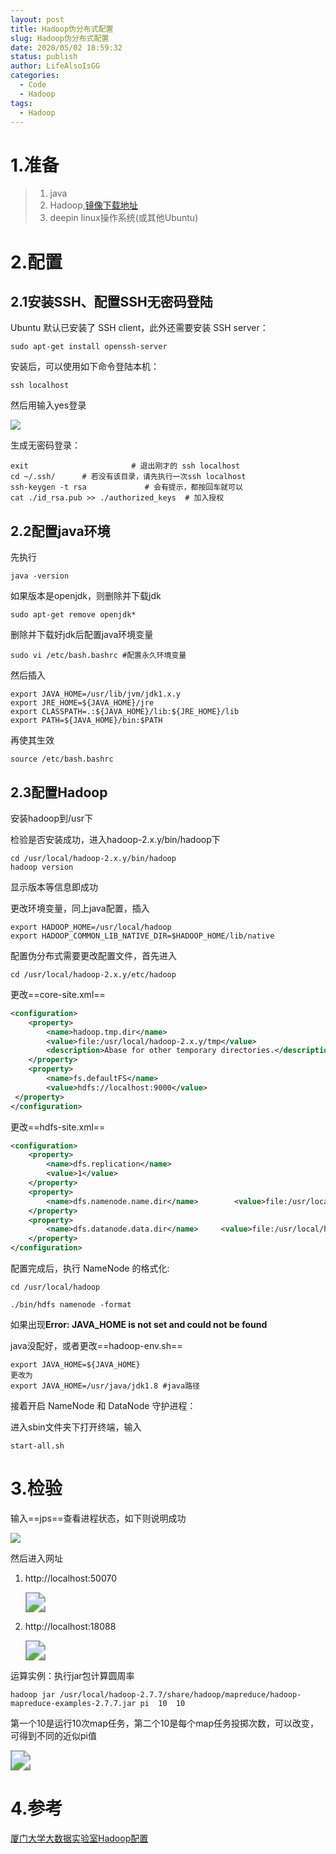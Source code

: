 ```yaml
---
layout: post
title: Hadoop伪分布式配置
slug: Hadoop伪分布式配置
date: 2020/05/02 18:59:32
status: publish
author: LifeAlsoIsGG
categories: 
  - Code
  - Hadoop
tags: 
  - Hadoop
---
```






# 1.准备

> 1. java
> 2. Hadoop,[镜像下载地址](http://mirror.bit.edu.cn/apache/hadoop/common/)
> 3. deepin linux操作系统(或其他Ubuntu)



# 2.配置

## 2.1安装SSH、配置SSH无密码登陆

Ubuntu 默认已安装了 SSH client，此外还需要安装 SSH server：

```shell
sudo apt-get install openssh-server
```

安装后，可以使用如下命令登陆本机：

```shell
ssh localhost
```

然后用输入yes登录

![](../images/Hadoop/ssh登录.png)

生成无密码登录：

```shell
exit                       # 退出刚才的 ssh localhost
cd ~/.ssh/      # 若没有该目录，请先执行一次ssh localhost
ssh-keygen -t rsa             # 会有提示，都按回车就可以
cat ./id_rsa.pub >> ./authorized_keys  # 加入授权
```



## 2.2配置java环境

先执行

```shell
java -version
```

如果版本是openjdk，则删除并下载jdk

```shell
sudo apt-get remove openjdk*
```

删除并下载好jdk后配置java环境变量

```shell
sudo vi /etc/bash.bashrc #配置永久环境变量
```

然后插入

```shell
export JAVA_HOME=/usr/lib/jvm/jdk1.x.y
export JRE_HOME=${JAVA_HOME}/jre
export CLASSPATH=.:${JAVA_HOME}/lib:${JRE_HOME}/lib
export PATH=${JAVA_HOME}/bin:$PATH
```

再使其生效

```shell
source /etc/bash.bashrc
```



## 2.3配置Hadoop

安装hadoop到/usr下

检验是否安装成功，进入hadoop-2.x.y/bin/hadoop下

```shell
cd /usr/local/hadoop-2.x.y/bin/hadoop
hadoop version
```

显示版本等信息即成功

更改环境变量，同上java配置，插入

```shell
export HADOOP_HOME=/usr/local/hadoop
export HADOOP_COMMON_LIB_NATIVE_DIR=$HADOOP_HOME/lib/native
```

配置伪分布式需要更改配置文件，首先进入

```shell
cd /usr/local/hadoop-2.x.y/etc/hadoop
```

更改==core-site.xml==

```xml
<configuration>
    <property>
        <name>hadoop.tmp.dir</name>
        <value>file:/usr/local/hadoop-2.x.y/tmp</value>
        <description>Abase for other temporary directories.</description>
    </property>
    <property>
        <name>fs.defaultFS</name>
        <value>hdfs://localhost:9000</value>
 </property>
</configuration>
```



更改==hdfs-site.xml==

```xml
<configuration>
    <property>
        <name>dfs.replication</name>
        <value>1</value>
    </property>
    <property>
        <name>dfs.namenode.name.dir</name>        <value>file:/usr/local/hadoop/tmp/dfs/name</value>
    </property>
    <property>
        <name>dfs.datanode.data.dir</name>     <value>file:/usr/local/hadoop/tmp/dfs/data</value>
    </property>
</configuration>
```



配置完成后，执行 NameNode 的格式化:

```shell
cd /usr/local/hadoop

./bin/hdfs namenode -format
```

如果出现**Error: JAVA_HOME is not set and could not be found**

java没配好，或者更改==hadoop-env.sh==

```shell
export JAVA_HOME=${JAVA_HOME}
更改为
export JAVA_HOME=/usr/java/jdk1.8 #java路径
```



接着开启 NameNode 和 DataNode 守护进程：

进入sbin文件夹下打开终端，输入

```shell
start-all.sh
```



# 3.检验

输入==jps==查看进程状态，如下则说明成功

![](../images/Hadoop/jps查看.png)

然后进入网址

1. http://localhost:50070

   <img src="../images/Hadoop/50070.png" style="zoom:200%;" />

2. http://localhost:18088

   <img src="../images/Hadoop/18088.png" style="zoom:200%;" />



运算实例：执行jar包计算圆周率

```shell
hadoop jar /usr/local/hadoop-2.7.7/share/hadoop/mapreduce/hadoop-mapreduce-examples-2.7.7.jar pi  10  10
```

第一个10是运行10次map任务，第二个10是每个map任务投掷次数，可以改变，可得到不同的近似pi值

<img src="../images/Hadoop/pi结果.png" style="zoom:200%;" />



# 4.参考

[厦门大学大数据实验室Hadoop配置](http://dblab.xmu.edu.cn/blog/install-hadoop/)

